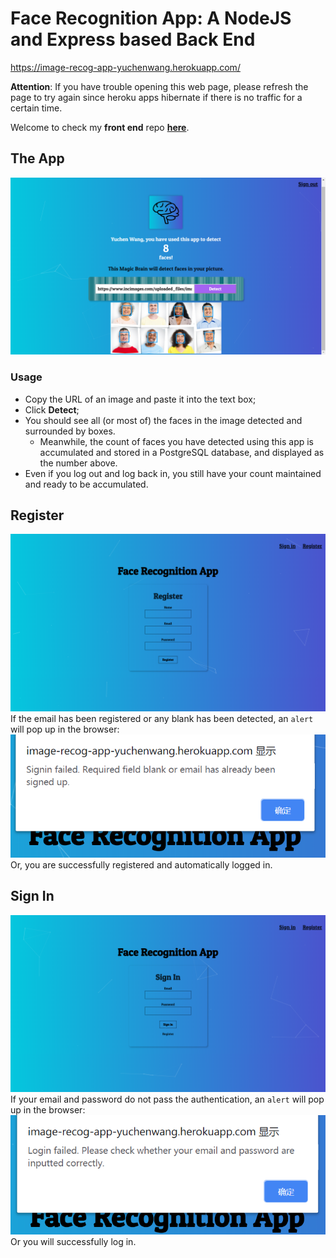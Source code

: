 # Face Recognition App: A NodeJS and Express based Back End

https://image-recog-app-yuchenwang.herokuapp.com/

**Attention**: If you have trouble opening this web page, please refresh the page to try again since heroku apps hibernate if there is no traffic for a certain time.

Welcome to check my **front end** repo [**here**](https://github.com/Yuchen-Wang-SH/Face_Recognition_App_frontend).

## The App
![detection](images/detection.png)
### Usage
- Copy the URL of an image and paste it into the text box;
- Click **Detect**;
- You should see all (or most of) the faces in the image detected and surrounded by boxes.
  - Meanwhile, the count of faces you have detected using this app is accumulated and stored in a PostgreSQL database, and displayed as the number above.
- Even if you log out and log back in, you  still have your count maintained and ready to be accumulated.

## Register
![register](images/register.png)
If the email has been registered or any blank has been detected, an `alert` will pop up in the browser:
![popup](images/popup.png)
Or, you are successfully registered and automatically logged in.

## Sign In
![signin](images/signin.png)
If your email and password do not pass the authentication, an `alert` will pop up in the browser:
![popSignin](images/popSignin.png)
Or you will successfully log in.
